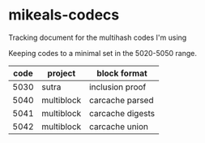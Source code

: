 # mikeals-codecs
Tracking document for the multihash codes I'm using

Keeping codes to a minimal set in the 5020-5050 range.

| code | project | block format |
| ---- | ------- | ------------ |
| 5030 | sutra | inclusion proof |
| 5040 | multiblock | carcache parsed |
| 5041 | multiblock | carcache digests |
| 5042 | multiblock | carcache union |
